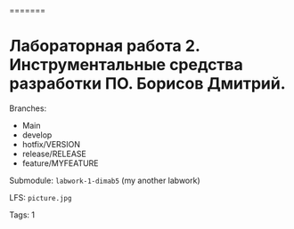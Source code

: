 
=======
# Лабораторная работа 2. Инструментальные средства разработки ПО. Борисов Дмитрий.


Branches:
- Main
- develop
- hotfix/VERSION
- release/RELEASE
- feature/MYFEATURE

Submodule: `labwork-1-dimab5` (my another labwork)

LFS: `picture.jpg`

Tags: 1

